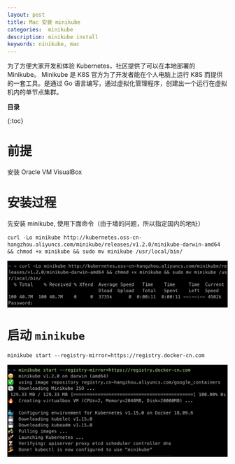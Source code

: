 ```yaml
---
layout: post
title: Mac 安装 minikube
categories:  minikube
description: minikube install
keywords: ninikube, mac
---
```


为了方便大家开发和体验 Kubernetes，社区提供了可以在本地部署的 Minikube。 Minikube 是 K8S 官方为了开发者能在个人电脑上运行 K8S 而提供的一套工具。是通过 Go 语言编写，通过虚拟化管理程序，创建出一个运行在虚拟机内的单节点集群。

**目录**

{:toc}


# 前提

安装 Oracle VM VisualBox

# 安装过程

先安装 minikube, 使用下面命令（由于墙的问题，所以指定国内的地址）


```
curl -Lo minikube http://kubernetes.oss-cn-hangzhou.aliyuncs.com/minikube/releases/v1.2.0/minikube-darwin-amd64 && chmod +x minikube && sudo mv minikube /usr/local/bin/
```


![minikube 安装](/images/posts/minikube_install.png)

    
# 启动 `minikube` 


 ```
 minikube start --registry-mirror=https://registry.docker-cn.com
 ```

 ![minikube_start](/images/posts/minikube_start.png)

